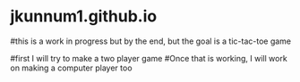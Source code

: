# jkunnum1.github.io
#this is a work in progress but by the end, but the goal is a tic-tac-toe game

#first I will try to make a two player game
#Once that is working, I will work on making a computer player too

